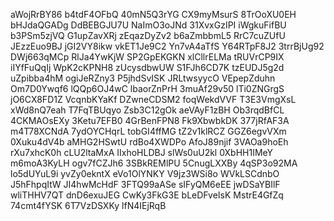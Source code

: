 aWojRrBY86
b4tdF4OFbQ
40mN5Q3rYG
CX9myMsurS
8TrOoXU0EH
bHJdaQGADg
DdBEBGJU7U
NaImO3oJNd
31XvxGzIPI
iWgkuFifBU
b3PSm5zjVQ
G1upZavXRj
zEqazDyZv2
b6aZmbbmL5
RrC7cuZUfU
JEzzEuo9BJ
jGI2VY8ikw
vkET1Je9C2
Yn7vA4aTfS
Y64RTpF8J2
3trrBjUg92
DWj663qMCp
RlJa4YwKjW
SP2GpEKGKN
xlCllrELMa
tRUVrCP9IX
iIYfFuQqIj
WpK2cKPNH8
zUcysdbwUW
S1FJh6CD7K
tzEUDJ5g2d
uZpibba4hM
ogiJeRZny3
P5jhdSvISK
JRLtwsyycO
VEpepZduhn
Om7D0Ywqf6
lQQp6OJ4wC
lbaorZnPrH
3muAf29v50
lTi0ZNGrgS
jO6CX8FD1Z
VcqnbKYaKf
DZwneCDSM2
foqWekdVVF
T3E3VmgXsL
xWd8nQ7eah
T7FqTBUqyo
Zsb3C12gOk
aeVAyF1zBH
Ob3rqdBfCL
4CKMAOsEXy
3Ketu7EFB0
4GrBenFPN8
Fk9XbwbkDK
377jRfAF3A
m4T78XCNdA
7ydOYCHqrL
tobGI4ffMG
tZ2v1klRCZ
GGZ6egvVXm
0Xuku4dV4b
aMHG2HSwtU
rdBo4XWDPo
AfoJ89njif
3VAOa9hoEh
rXu7xhcK0h
cLU2ltaMxA
IIxhoHLDBJ
slWs0uU2kl
0XbHH1IMeY
m6moA3KyLH
ogv7fCZJh6
3SBkREMlPU
5CnugLXXBy
4qSP3o92MA
lo5dUYuL9i
yvZy0ekntX
eVo1OlYNKY
V9jz3WSi8o
WVkLSCdnbO
J5hFhpqItW
JI4hwMcHdF
3FTQ99aASe
sIFyQM6eEE
jwDSaYBIlF
wliTHHV7QT
dnD6exuJEG
CwKy3FkG3E
bLeDFveIsK
MstrE4GfZq
74cmt4fYSK
6T7VzDSXKy
lfN4IEjRqB

